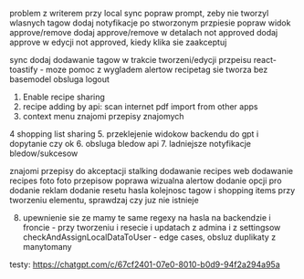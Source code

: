 problem z writerem przy local sync
popraw prompt, zeby nie tworzyl wlasnych tagow
dodaj notyfikacje po stworzonym przpiesie
popraw widok approve/remove
dodaj approve/remove w detalach not approved
dodaj approve w edycji not approved, kiedy klika sie zaakceptuj


sync
dodaj dodawanie tagow w trakcie tworzeni/edycji przpeisu
react-toastify - moze pomoc z wygladem alertow
recipetag sie tworza bez basemodel
obsluga logout

1. Enable recipe sharing
2. recipe adding by api:
    scan
    internet
    pdf
    import from other apps
3. context menu
    znajomi
    przepisy znajomych
    
4 shopping list sharing
5. przeklejenie widokow backendu do gpt i dopytanie czy ok
6. obsluga bledow api
7. ladniejsze notyfikacje bledow/sukcesow

znajomi
przepisy do akceptacji
stalking
dodawanie recipes web
dodawanie recipes foto
foto przepisow
poprawa wizualna alertow
dodanie opcji pro
dodanie reklam
dodanie resetu hasla
kolejnosc tagow i shopping items
przy tworzeniu elementu, sprawdzaj czy juz nie istnieje


8. upewnienie sie ze mamy te same regexy na hasla na backendzie i froncie - przy tworzeniu i resecie i updatach z admina i z settingsow
checkAndAssignLocalDataToUser - edge cases, obsluz duplikaty z manytomany

testy:
https://chatgpt.com/c/67cf2401-07e0-8010-b0d9-94f2a294a95a